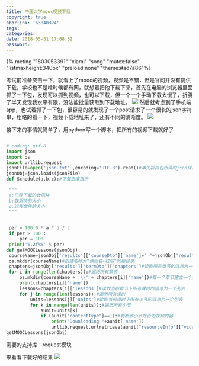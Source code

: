 ```yaml
---
title: 中国大学mooc视频下载
copyright: true
abbrlink: '63840324'
tags:
categories:
date: 2018-05-31 17:08:52
password:
---
```


{% meting "1803053391" "xiami" "song"  "mutex:false" "listmaxheight:340px" "preload:none" "theme:#ad7a86"%}

   考试前准备突击一下，就看上了mooc的视频，视频是不错，但是官网并没有提供下载，学校也不是啥时候都有网，就想着把他下载下来，首先在电脑的浏览器里面抓了一下包，发现可以抓到视频，也可以下载，但一个一个手动下载太慢了，折腾了半天发现我水平有限，没法能批量获取到下载地址。
   ![ ](http://data.singlelovely.cn/xsj/2018/5/31/mooc1.png)
   然后就考虑到了手机端app，也试着抓了一下包，很容易的就发现了一个post请求了一个很长的json字符串，粗略的看一下，视频下载地址来了，还有不同的清晰度。
   ![ ](http://data.singlelovely.cn/xsj/2018/5/31/mooc2.png)
   
   接下来的事情就简单了，用python写一个脚本，把所有的视频下载就好了
   ```python
   
  # coding: utf-8
import json
import os
import urllib.request
jsonFile=open('json.txt' ,encoding='UTF-8').read()#事先将抓包所得的json保存为同目录下的文本文件
jsonObj=json.loads(jsonFile)
def Schedule(a,b,c):#下载进度指示

    """
    a:已经下载的数据块
    b:数据块的大小
    c:远程文件的大小
    """

    
    per = 100.0 * a * b / c  
    if per > 100 :  
        per = 100  
    print('%.2f%%' % per)  
def getMOOCLessons(jsonObj):  
    courseName=jsonObj['results']['courseDto']['name']+" "+jsonObj['results']['courseDto']['schoolName']  
    os.mkdir(courseName)#创建名称为“课程名+校名”的根目录  
    chapters=jsonObj['results']['termDto']['chapters']#读取所有章节的信息为一个列表  
    for i in range(len(chapters)):#遍历所有章节  
        os.mkdir(courseName + '\\' + chapters[i]['name'])#每一个章节建立一个文件夹  
        print(chapters[i]['name'])  
        lessons=chapters[i]['lessons']#读取当前章节下所有课时的信息为一个列表  
        for j in range(len(lessons)):#遍历所有课时  
            units=lessons[j]['units']#读取当前课时下所有小节的信息为一个列表  
            for k in range(len(units)):#遍历所有小节  
                aunit=units[k]  
                if (aunit["contentType"]==1):#判断该小节是否为视频内容  
                    print("Downloading "+aunit['name'])  
                    urllib.request.urlretrieve(aunit["resourceInfo"]["videoSHDUrl"], courseName + '\\' + chapters[i]['name']+'\\'+aunit['name']+".mp4", Schedule)#下载文件，这里下载的是高清资源
getMOOCLessons(jsonObj)  
   ```
   
需要的支持库：request模块

来看看下载好的结果
![ ](http://data.singlelovely.cn/xsj/2018/5/31/mooc3.png)

